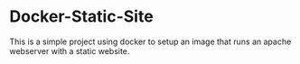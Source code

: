 # Docker-Static-Site

This is a simple project using docker to setup an image that runs an apache webserver with a static website. 


